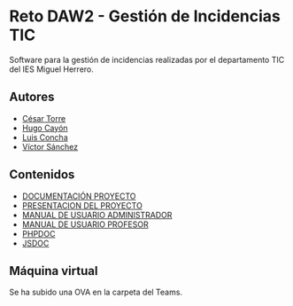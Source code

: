 # Reto DAW2 - Gestión de Incidencias TIC

Software para la gestión de incidencias realizadas por el departamento TIC del IES Miguel Herrero.

## Autores
- [César Torre](https://github.com/cesartg11)
- [Hugo Cayón](https://github.com/Hugocl01)
- [Luis Concha](https://github.com/DAW201)
- [Víctor Sánchez](https://github.com/victorllada)

## Contenidos

- [DOCUMENTACIÓN PROYECTO](DocumentacionProyecto.md)
- [PRESENTACION DEL PROYECTO](https://github.com/victorllada/incidencias_tic/blob/main/Equipo1.pdf)
- [MANUAL DE USUARIO ADMINISTRADOR](https://github.com/victorllada/incidencias_tic/blob/main/ManualDeUsuarioAdministrador.pdf)
- [MANUAL DE USUARIO PROFESOR](https://github.com/victorllada/incidencias_tic/blob/main/ManualDeUsuarioProfesor.pdf)
- [PHPDOC](docs/php/index.html)
- [JSDOC](docs/js/index.html)

## Máquina virtual

Se ha subido una OVA en la carpeta del Teams.

